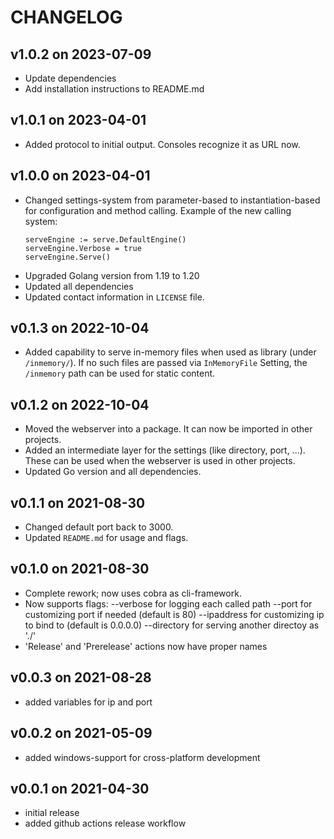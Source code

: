 # CHANGELOG

## v1.0.2 on 2023-07-09
- Update dependencies
- Add installation instructions to README.md

## v1.0.1 on 2023-04-01
- Added protocol to initial output. Consoles recognize it as URL now.

## v1.0.0 on 2023-04-01
- Changed settings-system from parameter-based to instantiation-based for configuration and method calling.
  Example of the new calling system:
  ```
  serveEngine := serve.DefaultEngine()
  serveEngine.Verbose = true
  serveEngine.Serve()
  ```
- Upgraded Golang version from 1.19 to 1.20
- Updated all dependencies
- Updated contact information in `LICENSE` file.

## v0.1.3 on 2022-10-04
- Added capability to serve in-memory files when used as library (under `/inmemory/`). If no such files are passed via `InMemoryFile` Setting, the `/inmemory` path can be used for static content.

## v0.1.2 on 2022-10-04
- Moved the webserver into a package. It can now be imported in other projects.
- Added an intermediate layer for the settings (like directory, port, ...). These can be used when the webserver is used in other projects.
- Updated Go version and all dependencies.

## v0.1.1 on 2021-08-30
- Changed default port back to 3000.
- Updated `README.md` for usage and flags.

## v0.1.0 on 2021-08-30
- Complete rework; now uses cobra as cli-framework.
- Now supports flags:
  --verbose for logging each called path
  --port for customizing port if needed (default is 80)
  --ipaddress for customizing ip to bind to (default is 0.0.0.0)
  --directory for serving another directoy as './'
- 'Release' and 'Prerelease' actions now have proper names

## v0.0.3 on 2021-08-28
- added variables for ip and port

## v0.0.2 on 2021-05-09
- added windows-support for cross-platform development

## v0.0.1 on 2021-04-30
- initial release
- added github actions release workflow
